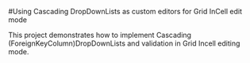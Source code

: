 #Using Cascading DropDownLists as custom editors for Grid InCell edit mode

This project demonstrates how to implement Cascading (ForeignKeyColumn)DropDownLists and validation in Grid Incell editing mode.
